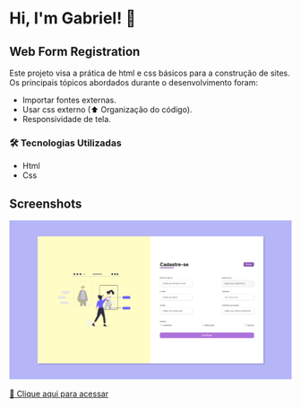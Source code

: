 # Hi, I'm Gabriel!  👋

## Web Form Registration

Este projeto visa a prática de html e css básicos para a construção de sites.
Os principais tópicos abordados durante o desenvolvimento foram:

- Importar fontes externas.
- Usar css externo (⬆ Organização do código).
- Responsividade de tela.

### 🛠 Tecnologias Utilizadas

- Html
- Css
## Screenshots

![preview](./github/preview.png)

[🔗 Clique aqui para acessar](https://gabrielvictorino8266.github.io/html_css_js/Registration_Form_Project/)